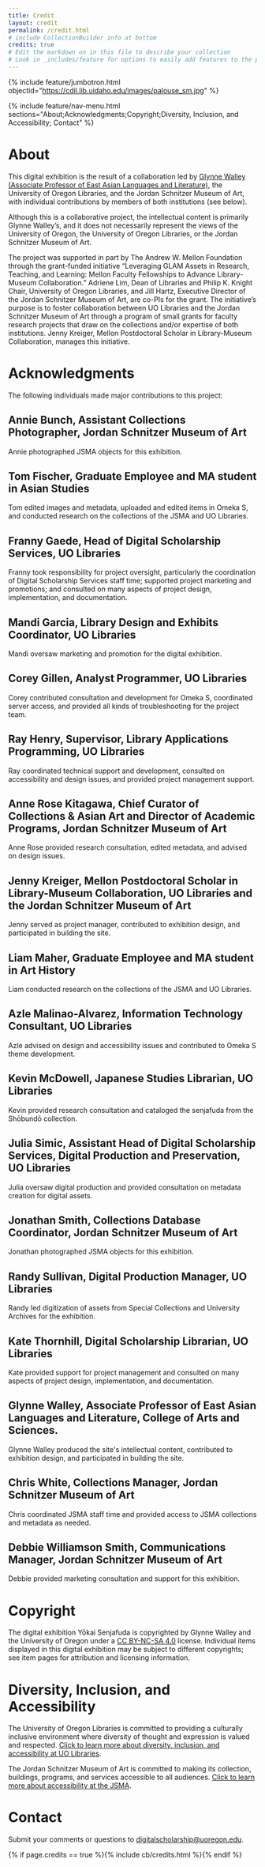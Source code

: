 ```yaml
---
title: Credit
layout: credit
permalink: /credit.html
# include CollectionBuilder info at bottom
credits: true
# Edit the markdown on in this file to describe your collection
# Look in _includes/feature for options to easily add features to the page
---
```


{% include feature/jumbotron.html objectid="https://cdil.lib.uidaho.edu/images/palouse_sm.jpg" %}

{% include feature/nav-menu.html sections="About;Acknowledgments;Copyright;Diversity, Inclusion, and Accessibility; Contact" %}

# About

This digital exhibition is the result of a collaboration led by [Glynne Walley (Associate Professor of East Asian Languages and Literature)](https://eall.uoregon.edu/profile/glynne/), the University of Oregon Libraries, and the Jordan Schnitzer Museum of Art, with individual contributions by members of both institutions (see below). 

Although this is a collaborative project, the intellectual content is primarily Glynne Walley’s, and it does not necessarily represent the views of the University of Oregon, the University of Oregon Libraries, or the Jordan Schnitzer Museum of Art.

The project was supported in part by The Andrew W. Mellon Foundation through the grant-funded initiative “Leveraging GLAM Assets in Research, Teaching, and Learning: Mellon Faculty Fellowships to Advance Library-Museum Collaboration.” Adriene Lim, Dean of Libraries and Philip K. Knight Chair, University of Oregon Libraries, and Jill Hartz, Executive Director of the Jordan Schnitzer Museum of Art, are co-PIs for the grant. The initiative’s purpose is to foster collaboration between UO Libraries and the Jordan Schnitzer Museum of Art through a program of small grants for faculty research projects that draw on the collections and/or expertise of both institutions. Jenny Kreiger, Mellon Postdoctoral Scholar in Library-Museum Collaboration, manages this initiative.

# Acknowledgments

The following individuals made major contributions to this project:

## Annie Bunch, Assistant Collections Photographer, Jordan Schnitzer Museum of Art

Annie photographed JSMA objects for this exhibition.

## Tom Fischer, Graduate Employee and MA student in Asian Studies

Tom edited images and metadata, uploaded and edited items in Omeka S, and conducted research on the collections of the JSMA and UO Libraries. 

## Franny Gaede, Head of Digital Scholarship Services, UO Libraries

Franny took responsibility for project oversight, particularly the coordination of Digital Scholarship Services staff time; supported project marketing and promotions; and consulted on many aspects of project design, implementation, and documentation.

## Mandi Garcia, Library Design and Exhibits Coordinator, UO Libraries

Mandi oversaw marketing and promotion for the digital exhibition.

## Corey Gillen, Analyst Programmer, UO Libraries

Corey contributed consultation and development for Omeka S, coordinated server access, and provided all kinds of troubleshooting for the project team.

## Ray Henry, Supervisor, Library Applications Programming, UO Libraries

Ray coordinated technical support and development, consulted on accessibility and design issues, and provided project management support.

## Anne Rose Kitagawa, Chief Curator of Collections & Asian Art and Director of Academic Programs, Jordan Schnitzer Museum of Art

Anne Rose provided research consultation, edited metadata, and advised on design issues.

## Jenny Kreiger, Mellon Postdoctoral Scholar in Library-Museum Collaboration, UO Libraries and the Jordan Schnitzer Museum of Art

Jenny served as project manager, contributed to exhibition design, and participated in building the site.

## Liam Maher, Graduate Employee and MA student in Art History

Liam conducted research on the collections of the JSMA and UO Libraries. 

## Azle Malinao-Alvarez, Information Technology Consultant, UO Libraries

Azle advised on design and accessibility issues and contributed to Omeka S theme development.

## Kevin McDowell, Japanese Studies Librarian, UO Libraries

Kevin provided research consultation and cataloged the senjafuda from the Shōbundō collection.

## Julia Simic, Assistant Head of Digital Scholarship Services, Digital Production and Preservation, UO Libraries

Julia oversaw digital production and provided consultation on metadata creation for digital assets.

## Jonathan Smith, Collections Database Coordinator, Jordan Schnitzer Museum of Art

Jonathan photographed JSMA objects for this exhibition.

## Randy Sullivan, Digital Production Manager, UO Libraries

Randy led digitization of assets from Special Collections and University Archives for the exhibition.

## Kate Thornhill, Digital Scholarship Librarian, UO Libraries

Kate provided support for project management and consulted on many aspects of project design, implementation, and documentation.

## Glynne Walley, Associate Professor of East Asian Languages and Literature, College of Arts and Sciences.

Glynne Walley produced the site's intellectual content, contributed to exhibition design, and participated in building the site.

## Chris White, Collections Manager, Jordan Schnitzer Museum of Art

Chris coordinated JSMA staff time and provided access to JSMA collections and metadata as needed.

## Debbie Williamson Smith, Communications Manager, Jordan Schnitzer Museum of Art

Debbie provided marketing consultation and support for this exhibition.

# Copyright
The digital exhibition Yōkai Senjafuda is copyrighted by Glynne Walley and the University of Oregon under a [CC BY-NC-SA 4.0](https://creativecommons.org/licenses/by-nc-sa/4.0/) license. Individual items displayed in this digital exhibition may be subject to different copyrights; see item pages for attribution and licensing information.

# Diversity, Inclusion, and Accessibility

The University of Oregon Libraries is committed to providing a culturally inclusive environment where diversity of thought and expression is valued and respected. [Click to learn more about diversity, inclusion, and accessibility at UO Libraries](https://library.uoregon.edu/diversity-and-inclusion).

The Jordan Schnitzer Museum of Art is committed to making its collection, buildings, programs, and services accessible to all audiences. [Click to learn more about accessibility at the JSMA](https://jsma.uoregon.edu/Accessibility).

# Contact

Submit your comments or questions to [digitalscholarship@uoregon.edu](mailto:digitalscholarship@uoregon.edu).

{% if page.credits == true %}{% include cb/credits.html %}{% endif %}
